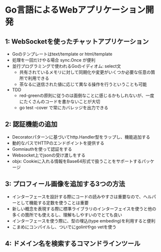 # Go言語によるWebアプリケーション開発
## 1: WebSocketを使ったチャットアプリケーション
- Goのテンプレートはtext/template or html/template
- 処理を一回だけやる場合 sync.Once が便利
- 並行プログラミングで使われるGoのイディオム: select文
    - 共有されているメモリに対して同期化や変更がいくつか必要な任意の箇所で利用できる
    - 茶なるに送信された値に応じて異なる操作を行うということも可能
- TDD
    - red-greenの原則に従うのは面倒なことに感じるかもしれないが、一度にたくさんのコードを書かないことが大切
    - go test -cover で常にカバレッジを出力できる

## 2: 認証機能の追加
- Decoratorパターンに基づいてhttp.Handler型をラップし、機能追加する
- 動的なパスでHTTPのエンドポイントを提供する
- Gomniauthを使って認証をする
- Websocket上でjsonの受け渡しをする
- objx: Cookieに入れる情報をBase64形式で扱うことをサポートするパッケージ

## 3: プロフィール画像を追加する3つの方法
- インターフェースを設計する際にコードの読みやすさは重要なので、ヘルパーとして機能する定数を使うことは重要
- 新しい概念を表現する際に標準ライブラリのインターフェイスを使うと他の多くの箇所でも使えるし、理解もしやすいのでとても良い
- インターフェースを使う際に、型の埋込(type embeding)を利用すると便利
- こまめにコンパイルし、ついでにgolintやgo vetを使う

## 4: ドメイン名を検索するコマンドラインツール
